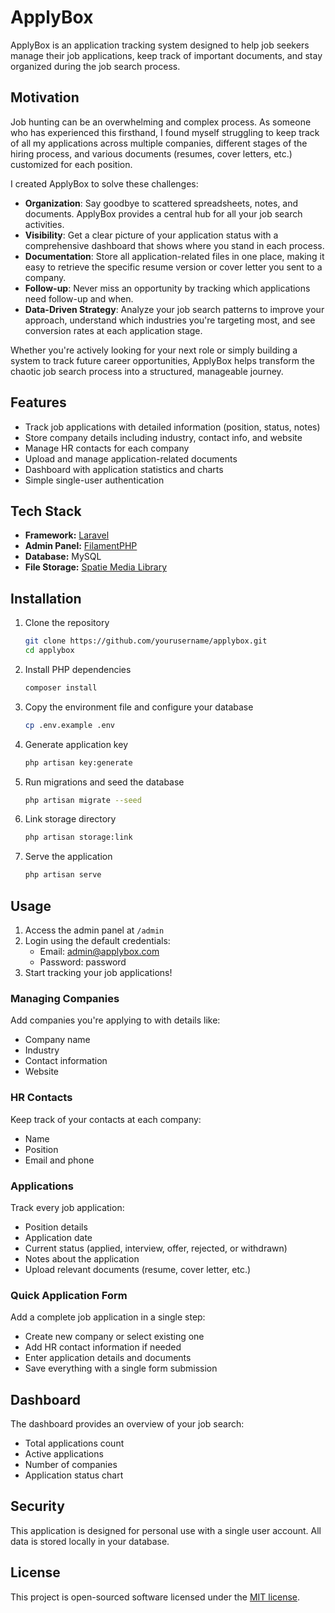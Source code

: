 # ApplyBox

ApplyBox is an application tracking system designed to help job seekers manage their job applications, keep track of important documents, and stay organized during the job search process.

## Motivation

Job hunting can be an overwhelming and complex process. As someone who has experienced this firsthand, I found myself struggling to keep track of all my applications across multiple companies, different stages of the hiring process, and various documents (resumes, cover letters, etc.) customized for each position.

I created ApplyBox to solve these challenges:

- **Organization**: Say goodbye to scattered spreadsheets, notes, and documents. ApplyBox provides a central hub for all your job search activities.
- **Visibility**: Get a clear picture of your application status with a comprehensive dashboard that shows where you stand in each process.
- **Documentation**: Store all application-related files in one place, making it easy to retrieve the specific resume version or cover letter you sent to a company.
- **Follow-up**: Never miss an opportunity by tracking which applications need follow-up and when.
- **Data-Driven Strategy**: Analyze your job search patterns to improve your approach, understand which industries you're targeting most, and see conversion rates at each application stage.

Whether you're actively looking for your next role or simply building a system to track future career opportunities, ApplyBox helps transform the chaotic job search process into a structured, manageable journey.

## Features

- Track job applications with detailed information (position, status, notes)
- Store company details including industry, contact info, and website
- Manage HR contacts for each company
- Upload and manage application-related documents
- Dashboard with application statistics and charts
- Simple single-user authentication

## Tech Stack

- **Framework:** [Laravel](https://laravel.com)
- **Admin Panel:** [FilamentPHP](https://filamentphp.com)
- **Database:** MySQL
- **File Storage:** [Spatie Media Library](https://github.com/spatie/laravel-medialibrary)

## Installation

1. Clone the repository
   ```bash
   git clone https://github.com/yourusername/applybox.git
   cd applybox
   ```

2. Install PHP dependencies
   ```bash
   composer install
   ```

3. Copy the environment file and configure your database
   ```bash
   cp .env.example .env
   ```

4. Generate application key
   ```bash
   php artisan key:generate
   ```

5. Run migrations and seed the database
   ```bash
   php artisan migrate --seed
   ```

6. Link storage directory
   ```bash
   php artisan storage:link
   ```

7. Serve the application
   ```bash
   php artisan serve
   ```

## Usage

1. Access the admin panel at `/admin`
2. Login using the default credentials:
   - Email: admin@applybox.com
   - Password: password
3. Start tracking your job applications!

### Managing Companies

Add companies you're applying to with details like:
- Company name
- Industry
- Contact information
- Website

### HR Contacts

Keep track of your contacts at each company:
- Name
- Position
- Email and phone

### Applications

Track every job application:
- Position details
- Application date
- Current status (applied, interview, offer, rejected, or withdrawn)
- Notes about the application
- Upload relevant documents (resume, cover letter, etc.)

### Quick Application Form

Add a complete job application in a single step:
- Create new company or select existing one
- Add HR contact information if needed
- Enter application details and documents
- Save everything with a single form submission

## Dashboard

The dashboard provides an overview of your job search:
- Total applications count
- Active applications
- Number of companies
- Application status chart

## Security

This application is designed for personal use with a single user account. All data is stored locally in your database.

## License

This project is open-sourced software licensed under the [MIT license](https://opensource.org/licenses/MIT).
